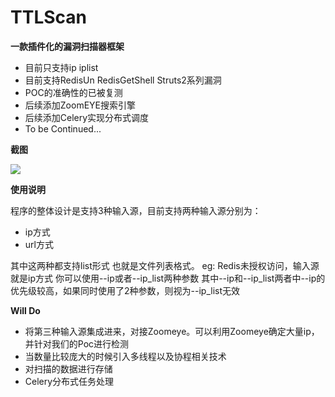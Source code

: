 # TTLScan
**一款插件化的漏洞扫描器框架**


- 目前只支持ip iplist
- 目前支持RedisUn RedisGetShell Struts2系列漏洞 
- POC的准确性的已被复测
- 后续添加ZoomEYE搜索引擎
- 后续添加Celery实现分布式调度
- To be Continued...

    
**截图**

![](http://okzjjcktf.bkt.clouddn.com/logo.png)

**使用说明**

程序的整体设计是支持3种输入源，目前支持两种输入源分别为：

- ip方式
- url方式

其中这两种都支持list形式 也就是文件列表格式。
eg: Redis未授权访问，输入源就是ip方式 你可以使用--ip或者--ip_list两种参数
其中--ip和--ip_list两者中--ip的优先级较高，如果同时使用了2种参数，则视为--ip_list无效

**Will Do**

- 将第三种输入源集成进来，对接Zoomeye。可以利用Zoomeye确定大量ip，并针对我们的Poc进行检测
- 当数量比较庞大的时候引入多线程以及协程相关技术
- 对扫描的数据进行存储
- Celery分布式任务处理






